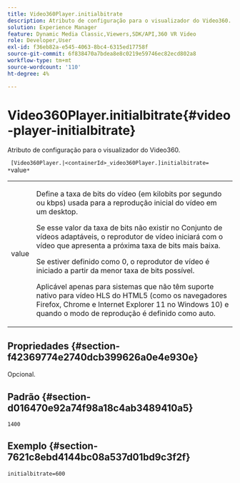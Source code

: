```yaml
---
title: Video360Player.initialbitrate
description: Atributo de configuração para o visualizador do Video360.
solution: Experience Manager
feature: Dynamic Media Classic,Viewers,SDK/API,360 VR Video
role: Developer,User
exl-id: f36eb82a-e545-4063-8bc4-6315ed17758f
source-git-commit: 6f838470a7bdea8e8c0219e59746ec82ecd802a8
workflow-type: tm+mt
source-wordcount: '110'
ht-degree: 4%

---
```


# Video360Player.initialbitrate{#video-player-initialbitrate}

Atributo de configuração para o visualizador do Video360.

` [Video360Player.|<containerId>_video360Player.]initialbitrate= *`value`*`

<table id="table_C616483932C2482CA9794DDD7313FD7C"> 
 <tbody> 
  <tr> 
   <td colname="col1"> <p> <span class="codeph"> value</span> </p> </td> 
   <td colname="col2"> <p> Define a taxa de bits do vídeo (em kilobits por segundo ou kbps) usada para a reprodução inicial do vídeo em um desktop. </p> <p>Se esse valor da taxa de bits não existir no Conjunto de vídeos adaptáveis, o reprodutor de vídeo iniciará com o vídeo que apresenta a próxima taxa de bits mais baixa. </p> <p>Se estiver definido como <span class="codeph"> 0</span>, o reprodutor de vídeo é iniciado a partir da menor taxa de bits possível. </p> <p>Aplicável apenas para sistemas que não têm suporte nativo para vídeo HLS do HTML5 (como os navegadores Firefox, Chrome e Internet Explorer 11 no Windows 10) e quando o modo de reprodução é definido como auto. </p> </td> 
  </tr> 
 </tbody> 
</table>

## Propriedades {#section-f42369774e2740dcb399626a0e4e930e}

Opcional.

## Padrão {#section-d016470e92a74f98a18c4ab3489410a5}

`1400`

## Exemplo {#section-7621c8ebd4144bc08a537d01bd9c3f2f}

```
initialbitrate=600
```
